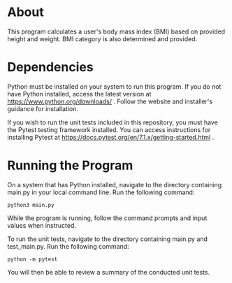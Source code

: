 # About
This program calculates a user's body mass index (BMI) based on provided height and weight. BMI category is also determined and provided.

# Dependencies
Python must be installed on your system to run this program. If you do not have Python installed, access the latest version at https://www.python.org/downloads/ . Follow the website and installer's guidance for installation.

If you wish to run the unit tests included in this repository, you must have the Pytest testing framework installed. You can access instructions for installing Pytest at https://docs.pytest.org/en/7.1.x/getting-started.html .

# Running the Program
On a system that has Python installed, navigate to the directory containing main.py in your local command line. Run the following command:

`python3 main.py`

While the program is running, follow the command prompts and input values when instructed.

To run the unit tests, navigate to the directory containing main.py and test_main.py. Run the following command:

`python -m pytest`

You will then be able to review a summary of the conducted unit tests.

